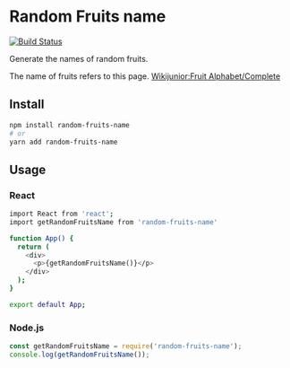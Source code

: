 # Random Fruits name

[![Build Status](https://travis-ci.org/shinshin86/random-fruits-name.js.svg?branch=master)](https://travis-ci.org/shinshin86/random-fruits-name.js)

Generate the names of random fruits.

The name of fruits refers to this page.
[Wikijunior:Fruit Alphabet/Complete](https://en.wikibooks.org/wiki/Wikijunior:Fruit_Alphabet/Complete)

## Install

```bash
npm install random-fruits-name
# or
yarn add random-fruits-name
```

## Usage

### React

```bash
import React from 'react';
import getRandomFruitsName from 'random-fruits-name'

function App() {
  return (
    <div>
      <p>{getRandomFruitsName()}</p>
    </div>
  );
}

export default App;
```

### Node.js

```javascript
const getRandomFruitsName = require('random-fruits-name');
console.log(getRandomFruitsName());
```
